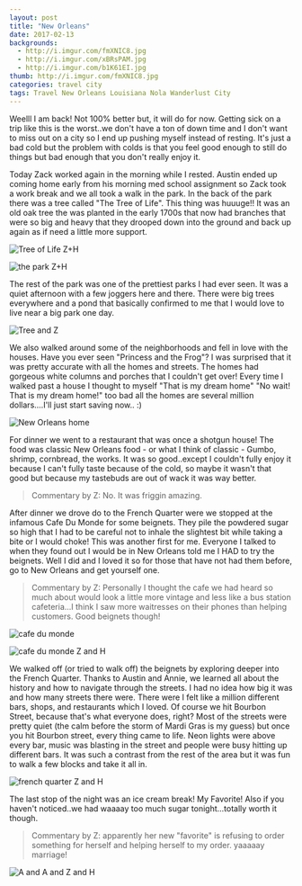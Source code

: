 ```yaml
---
layout: post
title: "New Orleans"
date: 2017-02-13
backgrounds:
  - http://i.imgur.com/fmXNIC8.jpg
  - http://i.imgur.com/xBRsPAM.jpg
  - http://i.imgur.com/b1K61EI.jpg
thumb: http://i.imgur.com/fmXNIC8.jpg
categories: travel city
tags: Travel New Orleans Louisiana Nola Wanderlust City 
---
```

Weelll I am back! Not 100% better but, it will do for now. Getting sick on a trip like this is the worst..we don't have a ton of down time and I don't want to miss out on a city so I end up pushing myself instead of resting. It's just a bad cold but the problem with colds is that you feel good enough to still do things but bad enough that you don't really enjoy it.

Today Zack worked again in the morning while I rested. Austin ended up coming home early from his morning med school assignment so Zack took a work break and we all took a walk in the park. In the back of the park there was a tree called "The Tree of Life". This thing was huuuge!! It was an old oak tree the was planted in the early 1700s that now had branches that were so big and heavy that they drooped down into the ground and back up again as if need a little more support.

![Tree of Life Z+H](http://i.imgur.com/W9OWkUwh.jpg)

![the park Z+H](http://i.imgur.com/xBRsPAMh.jpg)

The rest of the park was one of the prettiest parks I had ever seen. It was a quiet afternoon with a few joggers here and there. There were big trees everywhere and a pond that basically confirmed to me that I would love to live near a big park one day.

![Tree and Z](http://i.imgur.com/BMixDtwh.jpg)

We also walked around some of the neighborhoods and fell in love with the houses. Have you ever seen "Princess and the Frog"? I was surprised that it was pretty accurate with all the homes and streets. The homes had gorgeous white columns and porches that I couldn't get over! Every time I walked past a house I thought to myself "That is my dream home" "No wait! That is my dream home!" too bad all the homes are several million dollars....I'll just start saving now.. :)

![New Orleans home](http://i.imgur.com/fmXNIC8h.jpg)

For dinner we went to a restaurant that was once a shotgun house! The food was classic New Orleans food - or what I think of classic - Gumbo, shrimp, cornbread, the works. It was so good..except I couldn't fully enjoy it because I can't fully taste because of the cold, so maybe it wasn't that good but because my tastebuds are out of wack it was way better.  

> Commentary by Z: No. It was friggin amazing.

After dinner we drove do to the French Quarter were we stopped at the infamous Cafe Du Monde for some beignets. They pile the powdered sugar so high that I had to be careful not to inhale the slightest bit while taking a bite or I would choke! This was another first for me. Everyone I talked to when they found out I would be in New Orleans told me I HAD to try the beignets. Well I did and I loved it so for those that have not had them before, go to New Orleans and get yourself one.

> Commentary by Z: Personally I thought the cafe we had heard so much about would look a little more vintage and less like a bus station cafeteria...I think I saw more waitresses on their phones than helping customers. Good beignets though!

![cafe du monde](http://i.imgur.com/1hXcln4h.jpg)

![cafe du monde Z and H](http://i.imgur.com/pq0We9Bh.jpg)

We walked off (or tried to walk off) the beignets by exploring deeper into the French Quarter. Thanks to Austin and Annie, we learned all about the history and how to navigate through the streets. I had no idea how big it was and how many streets there were. There were I felt like a million different bars, shops, and restaurants which I loved. Of course we hit Bourbon Street, because that's what everyone does, right? Most of the streets were pretty quiet (the calm before the storm of Mardi Gras is my guess) but once you hit Bourbon street, every thing came to life. Neon lights were above every bar, music was blasting in the street and people were busy hitting up different bars. It was such a contrast from the rest of the area but it was fun to walk a few blocks and take it all in.

![french quarter Z and H](http://i.imgur.com/o9DR1YOh.jpg)

The last stop of the night was an ice cream break! My Favorite! Also if you haven't noticed..we had waaaay too much sugar tonight...totally worth it though.

> Commentary by Z: apparently her new "favorite" is refusing to order something for herself and helping herself to my order. yaaaaay marriage!

![A and A and Z and H](http://i.imgur.com/tBpFTGih.jpg)
